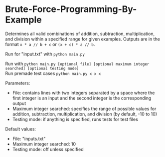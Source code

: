 # Brute-Force-Programming-By-Example

Determines all valid combinations of addition, subtraction, multiplication, and division within a specified range for given examples. Outputs are in the format `x * a // b + c` or `(x + c) * a // b`.  

Run for "input.txt" with `python main.py`  

Run with `python main.py [optional file] [optional maximum integer searched] [optional testing mode]`  
Run premade test cases `python main.py x x x`  

Parameters:
- File: contains lines with two integers separated by a space where the first integer is an input and the second integer is the corresponding output  
- Maximum integer searched: specifies the range of possible values for addition, subtraction, multiplication, and division (by default, -10 to 10)  
- Testing mode: if anything is specified, runs tests for test files  

Default values:
- File: "inputs.txt"  
- Maximum integer searched: 10  
- Testing mode: off unless specified  
